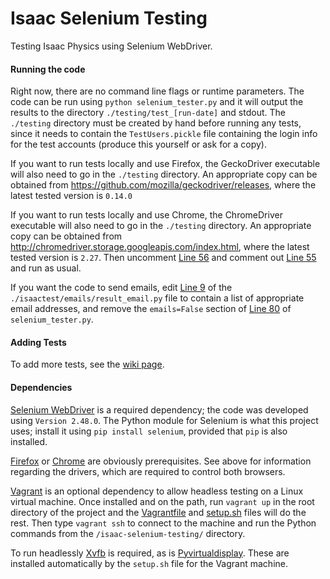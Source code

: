 # Isaac Selenium Testing
Testing Isaac Physics using Selenium WebDriver.

#### Running the code
Right now, there are no command line flags or runtime parameters. The code can be run using `python selenium_tester.py` and it will output the results to the directory `./testing/test_[run-date]` and stdout. The `./testing` directory must be created by hand before running any tests, since it needs to contain the `TestUsers.pickle` file containing the login info for the test accounts (produce this yourself or ask for a copy).

If you want to run tests locally and use Firefox, the GeckoDriver executable will also need to go in the `./testing` directory. An appropriate copy can be obtained from https://github.com/mozilla/geckodriver/releases, where the latest tested version is `0.14.0`

If you want to run tests locally and use Chrome, the ChromeDriver executable will also need to go in the `./testing` directory. An appropriate copy can be obtained from http://chromedriver.storage.googleapis.com/index.html, where the latest tested version is `2.27`. Then uncomment [Line 56](/selenium_tester.py#L56) and comment out [Line 55](/selenium_tester.py#L55) and run as usual.

If you want the code to send emails, edit [Line 9](/isaactest/emails/result_email.py#L9) of the `./isaactest/emails/result_email.py` file to contain a list of appropriate email addresses, and remove the `emails=False` section of [Line 80](/selenium_tester.py#L80) of `selenium_tester.py`.

#### Adding Tests
To add more tests, see the [wiki page](https://github.com/jsharkey13/isaac-selenium-testing/wiki/Adding-New-Tests).

#### Dependencies
[Selenium WebDriver](http://www.seleniumhq.org/projects/webdriver/) is a required dependency; the code was developed using `Version 2.48.0`. The Python module for Selenium is what this project uses; install it using `pip install selenium`, provided that `pip` is also installed.

[Firefox](https://www.mozilla.org/en-GB/firefox/new/) or [Chrome](https://www.google.com/chrome/browser/desktop/) are obviously prerequisites. See above for information regarding the drivers, which are required to control both browsers.

[Vagrant](https://www.vagrantup.com/) is an optional dependency to allow headless testing on a Linux virtual machine. Once installed and on the path, run `vagrant up` in the root directory of the project and the [Vagrantfile](/Vagrantfile) and [setup.sh](/setup.sh) files will do the rest. Then type `vagrant ssh` to connect to the machine and run the Python commands from the `/isaac-selenium-testing/` directory.

To run headlessly [Xvfb](http://www.x.org/archive/X11R7.6/doc/man/man1/Xvfb.1.xhtml) is required, as is [Pyvirtualdisplay](https://github.com/ponty/PyVirtualDisplay). These are installed automatically by the `setup.sh` file for the Vagrant machine.
